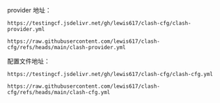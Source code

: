 provider 地址：

```
https://testingcf.jsdelivr.net/gh/lewis617/clash-cfg/clash-provider.yml
```

```
https://raw.githubusercontent.com/lewis617/clash-cfg/refs/heads/main/clash-provider.yml
```

配置文件地址：

```
https://testingcf.jsdelivr.net/gh/lewis617/clash-cfg/clash-cfg.yml
```

```
https://raw.githubusercontent.com/lewis617/clash-cfg/refs/heads/main/clash-cfg.yml
```
